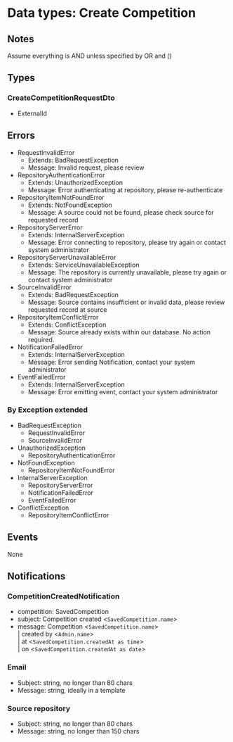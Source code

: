 # Data types: Create Competition

## Notes

Assume everything is AND unless specified by OR and ()

## Types

### CreateCompetitionRequestDto

- ExternalId

## Errors

- RequestInvalidError
  - Extends: BadRequestException
  - Message: Invalid request, please review
- RepositoryAuthenticationError
  - Extends: UnauthorizedException
  - Message: Error authenticating at repository, please re-authenticate
- RepositoryItemNotFoundError
  - Extends: NotFoundException
  - Message: A source could not be found, please check source for requested record
- RepositoryServerError
  - Extends: InternalServerException
  - Message: Error connecting to repository, please try again or contact system administrator
- RepositoryServerUnavailableError
  - Extends: ServiceUnavailableException
  - Message: The repository is currently unavailable, please try again or contact system administrator
- SourceInvalidError
  - Extends: BadRequestException
  - Message: Source contains insufficient or invalid data, please review requested record at source
- RepositoryItemConflictError
  - Extends: ConflictException
  - Message: Source already exists within our database. No action required.
- NotificationFailedError
  - Extends: InternalServerException
  - Message: Error sending Notification, contact your system administrator
- EventFailedError
  - Extends: InternalServerException
  - Message: Error emitting event, contact your system administrator

### By Exception extended

- BadRequestException
  - RequestInvalidError
  - SourceInvalidError
- UnauthorizedException
  - RepositoryAuthenticationError
- NotFoundException
  - RepositoryItemNotFoundError
- InternalServerException
  - RepositoryServerError
  - NotificationFailedError
  - EventFailedError
- ConflictException
  - RepositoryItemConflictError

## Events

None

## Notifications

### CompetitionCreatedNotification

- competition: SavedCompetition
- subject: Competition created <`SavedCompetition.name`>
- message: Competition <`SavedCompetition.name`></br>
| created by <`Admin.name`></br>
| at <`SavedCompetition.createdAt as time`></br>
| on <`SavedCompetition.createdAt as date`>

### Email

- Subject: string, no longer than 80 chars
- Message: string, ideally in a template

### Source repository

- Subject: string, no longer than 80 chars
- Message: string, no longer than 150 chars
